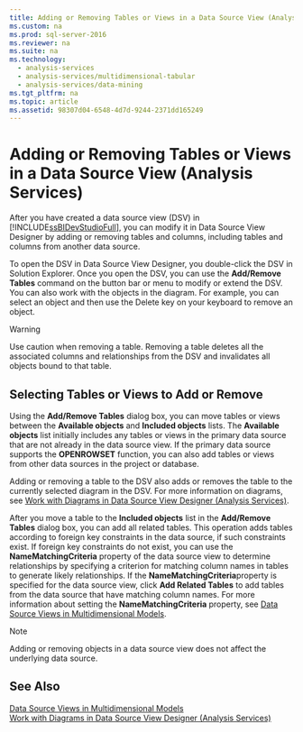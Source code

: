 ```yaml
---
title: Adding or Removing Tables or Views in a Data Source View (Analysis Services)
ms.custom: na
ms.prod: sql-server-2016
ms.reviewer: na
ms.suite: na
ms.technology: 
  - analysis-services
  - analysis-services/multidimensional-tabular
  - analysis-services/data-mining
ms.tgt_pltfrm: na
ms.topic: article
ms.assetid: 98307d04-6548-4d7d-9244-2371dd165249
---
```

# Adding or Removing Tables or Views in a Data Source View (Analysis Services)
  After you have created a data source view \(DSV\) in [!INCLUDE[ssBIDevStudioFull](../../Token/Other/ssBIDevStudioFull_md.md)], you can modify it in Data Source View Designer by adding or removing tables and columns, including tables and columns from another data source.  
  
 To open the DSV in Data Source View Designer, you double\-click the DSV in Solution Explorer. Once you open the DSV, you can use the **Add\/Remove Tables** command on the button bar or menu to modify or extend the DSV. You can also work with the objects in the diagram. For example, you can select an object and then use the Delete key on your keyboard to remove an object.  
  
> [!WARNING]  
>  Use caution when removing a table. Removing a table deletes all the associated columns and relationships from the DSV and invalidates all objects bound to that table.  
  
## Selecting Tables or Views to Add or Remove  
 Using the **Add\/Remove Tables** dialog box, you can move tables or views between the **Available objects** and **Included objects** lists. The **Available objects** list initially includes any tables or views in the primary data source that are not already in the data source view. If the primary data source supports the **OPENROWSET** function, you can also add tables or views from other data sources in the project or database.  
  
 Adding or removing a table to the DSV also adds or removes the table to the currently selected diagram in the DSV. For more information on diagrams, see [Work with Diagrams in Data Source View Designer &#40;Analysis Services&#41;](../../Topics/TopicNameNotContainA/Work-with-Diagrams-in-Data-Source-View-Designer--Analysis-Services-.md).  
  
 After you move a table to the **Included objects** list in the **Add\/Remove Tables** dialog box, you can add all related tables. This operation adds tables according to foreign key constraints in the data source, if such constraints exist. If foreign key constraints do not exist, you can use the **NameMatchingCriteria** property of the data source view to determine relationships by specifying a criterion for matching column names in tables to generate likely relationships. If the **NameMatchingCriteria**property is specified for the data source view, click **Add Related Tables** to add tables from the data source that have matching column names. For more information about setting the **NameMatchingCriteria** property, see [Data Source Views in Multidimensional Models](../../Topics/TopicNameNotContainA/Data-Source-Views-in-Multidimensional-Models.md).  
  
> [!NOTE]  
>  Adding or removing objects in a data source view does not affect the underlying data source.  
  
## See Also  
 [Data Source Views in Multidimensional Models](../../Topics/TopicNameNotContainA/Data-Source-Views-in-Multidimensional-Models.md)   
 [Work with Diagrams in Data Source View Designer &#40;Analysis Services&#41;](../../Topics/TopicNameNotContainA/Work-with-Diagrams-in-Data-Source-View-Designer--Analysis-Services-.md)  
  
  
